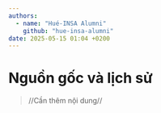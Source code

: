 ```yaml
---
authors:
  - name: "Hué-INSA Alumni"
    github: "hue-insa-alumni"
date: 2025-05-15 01:04 +0200
---
```


# Nguồn gốc và lịch sử

> //Cần thêm nội dung//
